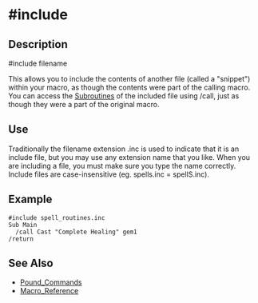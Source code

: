 # \#include

## Description

\#include filename

This allows you to include the contents of another file (called a "snippet") within your macro, as though the contents were part of the calling macro. You can access the [Subroutines](../../../documentation/subroutines.md) of the included file using /call, just as though they were a part of the original macro.

## Use

Traditionally the filename extension .inc is used to indicate that it is an include file, but you may use any extension name that you like. When you are including a file, you must make sure you type the name correctly. Include files are case-insensitive (eg. spells.inc = spellS.inc).

## Example

```text
#include spell_routines.inc
Sub Main
  /call Cast "Complete Healing" gem1
/return
```

## See Also

* [Pound\_Commands](./)
* [Macro\_Reference](../../../documentation/macro-reference.md)

